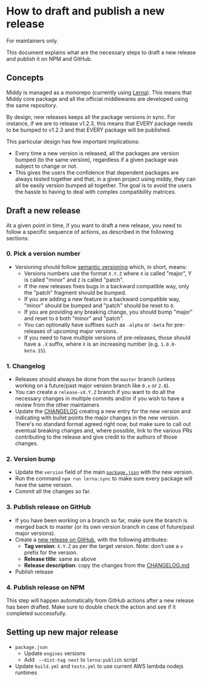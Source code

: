 # How to draft and publish a new release

For maintainers only.

This document explains what are the necessary steps to draft a new release and publish it on NPM and GitHub.

## Concepts

Middy is managed as a monorepo (currently using [Lerna](https://github.com/lerna/lerna)). This means that Middy core package and all the official middlewares are developed using the same repository.

By design, new releases keeps all the package versions in sync. For instance, if we are to release v1.2.3, this means that EVERY package needs to be bumped to v1.2.3 and that EVERY package will be published.

This particular design has few important implications:

  - Every time a new version is released, all the packages are version bumped (to the same version), regardless if a given package was subject to change or not.
  - This gives the users the confidence that dependent packages are always tested together and that, in a given project using middy, they can all be easily version bumped all together. The goal is to avoid the users the hassle to having to deal with complex compatibility matrices.


## Draft a new release

At a given point in time, if you want to draft a new release, you need to follow a specific sequence of actions, as described in the following sections:


### 0. Pick a version number

 - Versioning should follow [semantic versioning](https://semver.org/) which, in short, means:
   - Versions numbers use the format `X.Y.Z` where `X` is called "major", Y is called "minor" and `Z` is called "patch".
   - If the new releases fixes bugs in a backward compatible way, only the "patch" fragment should be bumped.
   - If you are adding a new feature in a backward compatible way, "minor" should be bumped and "patch" should be reset to `0`.
   - If you are providing any breaking change, you should bump "major" and reset to `0` both "minor" and "patch".
   - You can optionally have suffixes such as `-alpha` or `-beta` for pre-releases of upcoming major versions.
   - If you need to have multiple versions of pre-releases, those should have a `.X` suffix, where `X` is an increasing number (e.g. `1.0.0-beta.15`).

### 1. Changelog

 - Releases should always be done from the `master` branch (unless working on a future/past major version branch like `0.x` or `2.0`).
 - You can create a `release-vX.Y.Z` branch if you want to do all the necessary changes in multiple commits and/or if you wish to have a review from the other maintainers
 - Update the [CHANGELOG](/CHANGELOG.md) creating a new entry for the new version and indicating with bullet points the major changes in the new version. There's no standard format agreed right now, but make sure to call out eventual breaking changes and, where possible, link to the various PRs contributing to the release and give credit to the authors of those changes.


### 2. Version bump

  - Update the `version` field of the main [`package.json`](/package.json) with the new version.
  - Run the command `npm run lerna:sync` to make sure every package will have the same version.
  - Commit all the changes so far.


### 3. Publish release on GitHub

  - If you have been working on a branch so far, make sure the branch is merged back to master (or its own version branch in case of future/past major versions).
  - Create a [new release on GitHub](https://github.com/middyjs/middy/releases/new), with the following attributes:
    - **Tag version**: `X.Y.Z` as per the target version. Note: don't use a `v` prefix for the version.
    - **Release title**: same as above
    - **Release description**: copy the changes from the [CHANGELOG.md](/CHANGELOG.md)
  - Publish release


### 4. Publish release on NPM

This step will happen automatically from GitHub actions after a new release has been drafted. Make sure to double check the action and see if it completed successfully.

## Setting up new major release

- `package.json`
  - Update `engines` versions
  - Add ` --dist-tag next` to `lerna:publish` script
- Update `build.yml` and `tests.yml` to use current AWS lambda nodejs runtimes

